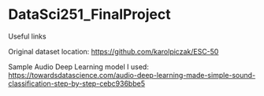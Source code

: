 # DataSci251_FinalProject

Useful links

Original dataset location: https://github.com/karolpiczak/ESC-50

Sample Audio Deep Learning model I used: https://towardsdatascience.com/audio-deep-learning-made-simple-sound-classification-step-by-step-cebc936bbe5
